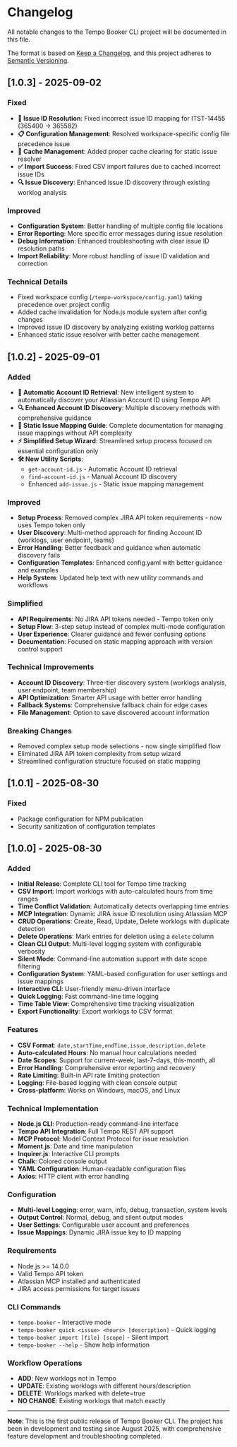# Changelog

All notable changes to the Tempo Booker CLI project will be documented in this file.

The format is based on [Keep a Changelog](https://keepachangelog.com/en/1.0.0/),
and this project adheres to [Semantic Versioning](https://semver.org/spec/v2.0.0.html).

## [1.0.3] - 2025-09-02

### Fixed
- **🔧 Issue ID Resolution**: Fixed incorrect issue ID mapping for ITST-14455 (365400 → 365582)
- **📋 Configuration Management**: Resolved workspace-specific config file precedence issue
- **🧩 Cache Management**: Added proper cache clearing for static issue resolver
- **✅ Import Success**: Fixed CSV import failures due to cached incorrect issue IDs
- **🔍 Issue Discovery**: Enhanced issue ID discovery through existing worklog analysis

### Improved
- **Configuration System**: Better handling of multiple config file locations
- **Error Reporting**: More specific error messages during issue resolution
- **Debug Information**: Enhanced troubleshooting with clear issue ID resolution paths
- **Import Reliability**: More robust handling of issue ID validation and correction

### Technical Details
- Fixed workspace config (`/tempo-workspace/config.yaml`) taking precedence over project config
- Added cache invalidation for Node.js module system after config changes
- Improved issue ID discovery by analyzing existing worklog patterns
- Enhanced static issue resolver with better cache management

## [1.0.2] - 2025-09-01

### Added
- **🤖 Automatic Account ID Retrieval**: New intelligent system to automatically discover your Atlassian Account ID using Tempo API
- **🔍 Enhanced Account ID Discovery**: Multiple discovery methods with comprehensive guidance
- **📝 Static Issue Mapping Guide**: Complete documentation for managing issue mappings without API complexity
- **⚡ Simplified Setup Wizard**: Streamlined setup process focused on essential configuration only
- **🛠️ New Utility Scripts**: 
  - `get-account-id.js` - Automatic Account ID retrieval
  - `find-account-id.js` - Manual Account ID discovery
  - Enhanced `add-issue.js` - Static issue mapping management

### Improved
- **Setup Process**: Removed complex JIRA API token requirements - now uses Tempo token only
- **User Discovery**: Multi-method approach for finding Account ID (worklogs, user endpoint, teams)
- **Error Handling**: Better feedback and guidance when automatic discovery fails
- **Configuration Templates**: Enhanced config.yaml with better guidance and examples
- **Help System**: Updated help text with new utility commands and workflows

### Simplified
- **API Requirements**: No JIRA API tokens needed - Tempo token only
- **Setup Flow**: 3-step setup instead of complex multi-mode configuration
- **User Experience**: Clearer guidance and fewer confusing options
- **Documentation**: Focused on static mapping approach with version control support

### Technical Improvements
- **Account ID Discovery**: Three-tier discovery system (worklogs analysis, user endpoint, team membership)
- **API Optimization**: Smarter API usage with better error handling
- **Fallback Systems**: Comprehensive fallback chain for edge cases
- **File Management**: Option to save discovered account information

### Breaking Changes
- Removed complex setup mode selections - now single simplified flow
- Eliminated JIRA API token complexity from setup wizard
- Streamlined configuration structure focused on static mapping

## [1.0.1] - 2025-08-30

### Fixed
- Package configuration for NPM publication
- Security sanitization of configuration templates

## [1.0.0] - 2025-08-30

### Added
- **Initial Release**: Complete CLI tool for Tempo time tracking
- **CSV Import**: Import worklogs with auto-calculated hours from time ranges
- **Time Conflict Validation**: Automatically detects overlapping time entries
- **MCP Integration**: Dynamic JIRA issue ID resolution using Atlassian MCP
- **CRUD Operations**: Create, Read, Update, Delete worklogs with duplicate detection
- **Delete Operations**: Mark entries for deletion using a `delete` column
- **Clean CLI Output**: Multi-level logging system with configurable verbosity
- **Silent Mode**: Command-line automation support with date scope filtering
- **Configuration System**: YAML-based configuration for user settings and issue mappings
- **Interactive CLI**: User-friendly menu-driven interface
- **Quick Logging**: Fast command-line time logging
- **Time Table View**: Comprehensive time tracking visualization
- **Export Functionality**: Export worklogs to CSV format

### Features
- **CSV Format**: `date,startTime,endTime,issue,description,delete`
- **Auto-calculated Hours**: No manual hour calculations needed
- **Date Scopes**: Support for current-week, last-7-days, this-month, all
- **Error Handling**: Comprehensive error reporting and recovery
- **Rate Limiting**: Built-in API rate limiting protection
- **Logging**: File-based logging with clean console output
- **Cross-platform**: Works on Windows, macOS, and Linux

### Technical Implementation
- **Node.js CLI**: Production-ready command-line interface
- **Tempo API Integration**: Full Tempo REST API support
- **MCP Protocol**: Model Context Protocol for issue resolution
- **Moment.js**: Date and time manipulation
- **Inquirer.js**: Interactive CLI prompts
- **Chalk**: Colored console output
- **YAML Configuration**: Human-readable configuration files
- **Axios**: HTTP client with error handling

### Configuration
- **Multi-level Logging**: error, warn, info, debug, transaction, system levels
- **Output Control**: Normal, debug, and silent output modes
- **User Settings**: Configurable user account and preferences
- **Issue Mappings**: Dynamic JIRA issue key to ID mapping

### Requirements
- Node.js >= 14.0.0
- Valid Tempo API token
- Atlassian MCP installed and authenticated
- JIRA access permissions for target issues

### CLI Commands
- `tempo-booker` - Interactive mode
- `tempo-booker quick <issue> <hours> [description]` - Quick logging
- `tempo-booker import [file] [scope]` - Silent import
- `tempo-booker --help` - Show help information

### Workflow Operations
- **ADD**: New worklogs not in Tempo
- **UPDATE**: Existing worklogs with different hours/description
- **DELETE**: Worklogs marked with delete=true
- **NO CHANGE**: Existing worklogs that match exactly

---

**Note**: This is the first public release of Tempo Booker CLI. The project has been in development and testing since August 2025, with comprehensive feature development and troubleshooting completed.